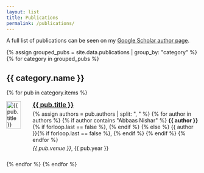 ```yaml
---
layout: list
title: Publications
permalink: /publications/
---
```

<style>
.publication-item {
    display: flex;
    align-items: flex-start;
    margin-bottom: 20px;
}
.publication-image {
    width: 55%;
    height: auto;
}
.publication-content h3 {
    margin: 0;
    font-size: 1.2em;
}
.publication-content p {
    margin: 5px 0;
}

</style>
<p>A full list of publications can be seen on my <a href="https://scholar.google.com/citations?user=m322lP4AAAAJ&hl=en">Google Scholar author page</a>.</p>

{% assign grouped_pubs = site.data.publications | group_by: "category" %}
{% for category in grouped_pubs %}
## {{ category.name }}

{% for pub in category.items %}
<div class="publication-item">
    <img src="{{ pub.image }}" alt="{{ pub.title }}" class="publication-image" />
    <div class="publication-content">
        <h3><a href="{{ pub.link }}">{{ pub.title }}</a></h3>
        <p>
            {% assign authors = pub.authors | split: ", " %}
            {% for author in authors %}
                {% if author contains "Abbaas Nishar" %}
                    <strong>{{ author }}</strong>{% if forloop.last == false %}, {% endif %}
                {% else %}
                    {{ author }}{% if forloop.last == false %}, {% endif %}
                {% endif %}
            {% endfor %}
        </p>
        <p><em>{{ pub.venue }}</em>, {{ pub.year }}</p>
    </div>
</div>
{% endfor %}
{% endfor %}
